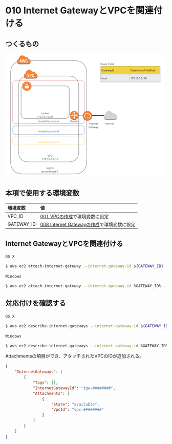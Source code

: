 # 010 Internet GatewayとVPCを関連付ける

## つくるもの

![](/img/vpc/vpc010.png)

## 本項で使用する環境変数

|環境変数|値|
|:--|:--|
|VPC_ID|[001 VPCの作成](/vpc/001_create_vpc.md)で環境変数に設定|
|GATEWAY_ID|[008 Internet Gatewayの作成](vpc/008_create_gateway.md)で環境変数に設定|

## Internet GatewayとVPCを関連付ける

`OS X`

```bash
$ aws ec2 attach-internet-gateway --internet-gateway-id ${GATEWAY_ID} --vpc-id ${VPC_ID}
```

`Windows`

```bash
$ aws ec2 attach-internet-gateway --internet-gateway-id %GATEWAY_ID% --vpc-id %VPC_ID%
```

## 対応付けを確認する

`OS X`

```bash
$ aws ec2 describe-internet-gateways --internet-gateway-id ${GATEWAY_ID}
```

`Windows`

```bash
$ aws ec2 describe-internet-gateways --internet-gateway-id %GATEWAY_ID%
```

Attachmentsの項目ができ、アタッチされたVPCのIDが追加される。

```json
{
    "InternetGateways": [
        {
            "Tags": [], 
            "InternetGatewayId": "igw-########", 
            "Attachments": [
                {
                    "State": "available", 
                    "VpcId": "vpc-########"
                }
            ]
        }
    ]
}
```

